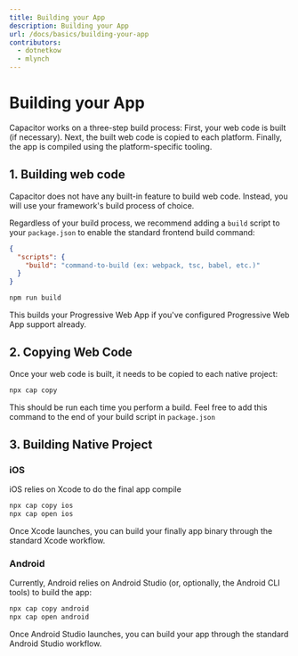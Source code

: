 ```yaml
---
title: Building your App 
description: Building your App
url: /docs/basics/building-your-app
contributors:
  - dotnetkow
  - mlynch
---
```


# Building your App

<p class="intro">Capacitor works on a three-step build process: First, your web code is built (if necessary). Next, the built web code is copied to each platform. Finally, the app is compiled using the platform-specific tooling.</p>

## 1. Building web code

Capacitor does not have any built-in feature to build web code. Instead, you will use your framework's build process of choice.

Regardless of your build process, we recommend adding a `build` script to your `package.json` to enable the standard frontend
build command:

```json
{
  "scripts": {
    "build": "command-to-build (ex: webpack, tsc, babel, etc.)"
  }
}
```


```bash
npm run build
```

This builds your Progressive Web App if you've configured <stencil-route-link url="/docs/basics/progressive-web-app">Progressive Web App</stencil-route-link> support already.

## 2. Copying Web Code

Once your web code is built, it needs to be copied to each native project:

```bash
npx cap copy
```

This should be run each time you perform a build. Feel free to add this command to the end of your build script in `package.json`

## 3. Building Native Project

### iOS

iOS relies on Xcode to do the final app compile

```bash
npx cap copy ios
npx cap open ios
```

Once Xcode launches, you can build your finally app binary through the standard Xcode workflow.

### Android

Currently, Android relies on Android Studio (or, optionally, the Android CLI tools) to build the app:

```bash
npx cap copy android
npx cap open android
```

Once Android Studio launches, you can build your app through the standard Android Studio workflow.
